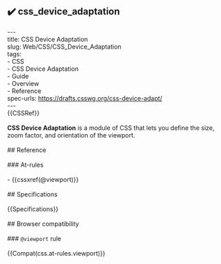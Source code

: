 ## ✔️ css_device_adaptation 
 ---<br/>title: CSS Device Adaptation<br/>slug: Web/CSS/CSS_Device_Adaptation<br/>tags:<br/>  - CSS<br/>  - CSS Device Adaptation<br/>  - Guide<br/>  - Overview<br/>  - Reference<br/>spec-urls: https://drafts.csswg.org/css-device-adapt/<br/>---<br/>{{CSSRef}}<br/><br/>**CSS Device Adaptation** is a module of CSS that lets you define the size, zoom factor, and orientation of the viewport.<br/><br/>## Reference<br/><br/>### At-rules<br/><br/>- {{cssxref(@viewport)}}<br/><br/>## Specifications<br/><br/>{{Specifications}}<br/><br/>## Browser compatibility<br/><br/>### `@viewport` rule<br/><br/>{{Compat(css.at-rules.viewport)}}<br/>